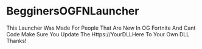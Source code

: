 # BegginersOGFNLauncher
This Launcher Was Made For People That Are New In OG Fortnite And Cant Code Make Sure You 
Update The Https://YourDLLHere To Your Own DLL Thanks!
